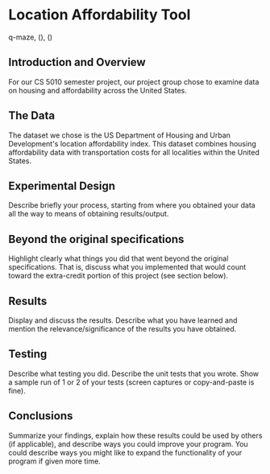 # Location Affordability Tool 
q-maze, (), ()

## Introduction and Overview
For our CS 5010 semester project, our project group chose to examine data on housing and affordability across the United States. 

## The Data
The dataset we chose is the US Department of Housing and Urban Development's location affordability index. This dataset combines housing affordability data with transportation costs for all localities within the United States.

## Experimental Design

Describe briefly your process, starting from where you obtained your data all the way to means of obtaining results/output. 

## Beyond the original specifications

Highlight clearly what things you did that went beyond the original specifications. That is, discuss what you implemented that would count toward the extra-credit portion of this project (see section below).

## Results

Display and discuss the results. Describe what you have learned and mention the relevance/significance of the results you have obtained.

## Testing 

Describe what testing you did. Describe the unit tests that you wrote. Show a sample run of 1 or 2 of your tests (screen captures or copy-and-paste is fine).

## Conclusions

Summarize your findings, explain how these results could be used by others (if applicable), and describe ways you could improve your program. You could describe ways you might like to expand the functionality of your program if given more time.
